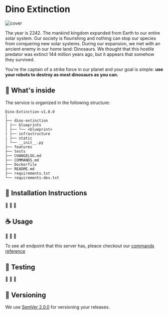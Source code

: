 # Dino Extinction
![cover](https://media1.tenor.com/images/dba231f6d236ec0f0464512ebcb3b527/tenor.gif?itemid=11807028)

The year is 2242. The mankind kingdom expanded from Earth to our entire solar system. Our society is flourishing and nothing can stop our species from conquering new solar systems. During our expansion, we met with an ancient enemy in our home land: Dinosaurs. We thought that this hostile predator was extinct 144 million years ago, but it appears that somehow they survived.

You're the captain of a strike force in our planet and your goal is simple: **use your robots to destroy as most dinosaurs as you can.**

## 🧐 What's inside

The service is organized in the following structure:
```
Dino-Extinction-v1.0.0
│
├── dino-extinction
│ ├── blueprints
│ ├── └── <blueprint>
| ├── infrastructure
| ├── static
│ └── __init__.py
├── features
├── tests
├── CHANGELOG.md
├── COMMANDS.md
├── Dockerfile
├── README.md
├── requirements.txt
└── requirements-dev.txt
```

## 🤖 Installation Instructions
🚧 🚧 🚧

## ☕ Usage
🚧 🚧 🚧

To see all endpoint that this server has, pleace checkout our [commands reference](COMMANDS.md)

## 🐞 Testing
🚧 🚧 🚧

## 💅 Versioning

We use [SemVer 2.0.0](https://semver.org/) for versioning your releases.

